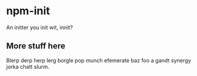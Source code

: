 # npm-init

An initter you init wit, innit?




























































































































































































































<extoc></extoc>

## More stuff here

Blerp derp herp lerg borgle pop munch efemerate baz foo a gandt synergy
jorka chatt slurm.
